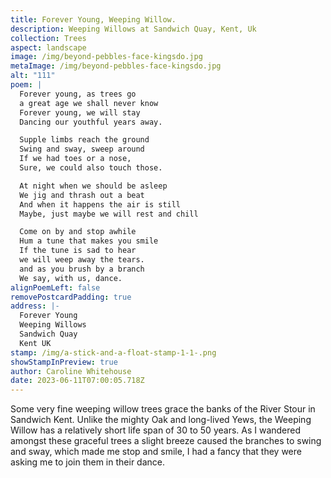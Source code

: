 ```yaml
---
title: Forever Young, Weeping Willow.
description: Weeping Willows at Sandwich Quay, Kent, Uk
collection: Trees
aspect: landscape
image: /img/beyond-pebbles-face-kingsdo.jpg
metaImage: /img/beyond-pebbles-face-kingsdo.jpg
alt: "111"
poem: |
  Forever young, as trees go
  a great age we shall never know
  Forever young, we will stay
  Dancing our youthful years away.

  Supple limbs reach the ground
  Swing and sway, sweep around
  If we had toes or a nose,
  Sure, we could also touch those.

  At night when we should be asleep
  We jig and thrash out a beat
  And when it happens the air is still
  Maybe, just maybe we will rest and chill

  Come on by and stop awhile
  Hum a tune that makes you smile
  If the tune is sad to hear
  we will weep away the tears.
  and as you brush by a branch
  We say, with us, dance.
alignPoemLeft: false
removePostcardPadding: true
address: |-
  Forever Young 
  Weeping Willows
  Sandwich Quay
  Kent UK
stamp: /img/a-stick-and-a-float-stamp-1-1-.png
showStampInPreview: true
author: Caroline Whitehouse
date: 2023-06-11T07:00:05.718Z
---
```

Some very fine weeping willow trees grace the banks of the River Stour in Sandwich Kent. Unlike the mighty Oak and long-lived Yews, the Weeping Willow has a relatively short life span of 30 to 50 years. As I wandered amongst these graceful trees a slight breeze caused the branches to swing and sway, which made me stop and smile, I had a fancy that they were asking me to join them in their dance.